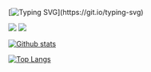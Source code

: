 [![Typing SVG](https://readme-typing-svg.demolab.com?font=Fira+Code&duration=2000&pause=1000&width=435&lines=Hi+there+%F0%9F%91%8B;Welcome+to+my+GitHub+profile!)](https://git.io/typing-svg)
<!--
**fauzipadlaw/fauzipadlaw** is a ✨ _special_ ✨ repository because its `README.md` (this file) appears on your GitHub profile.

Here are some ideas to get you started:

- 🔭 I’m currently working on ...
- 🌱 I’m currently learning ...
- 👯 I’m looking to collaborate on ...
- 🤔 I’m looking for help with ...
- 💬 Ask me about ...
- 📫 How to reach me: ...
- 😄 Pronouns: ...
- ⚡ Fun fact: ...
-->
![](https://komarev.com/ghpvc/?username=fauzipadlaw)
![](https://hit.yhype.me/github/profile?user_id=15975922)

[![Github stats](https://github-readme-stats.vercel.app/api?username=fauzipadlaw&show_icons=true&theme=dark&include_all_commits=true&count_private=true)](https://github.com/anuraghazra/github-readme-stats)

[![Top Langs](https://github-readme-stats.vercel.app/api/top-langs/?username=fauzipadlaw&layout=compact&theme=dark)](https://github.com/anuraghazra/github-readme-stats)

